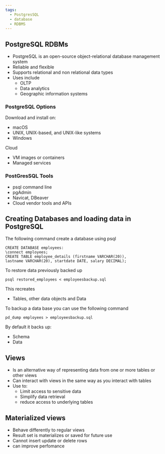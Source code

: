 ```yaml
---
tags:
  - PostgresSQL
  - database
  - RDBMS
---
```

## PostgreSQL RDBMs

- PostgreSQL is an open-source object-relational database management system
- Reliable and flexible
- Supports relational and non relational data types
- Uses include
	- OLTP
	- Data analytics
	- Geographic information systems
### PostgreSQL Options

Download and install on:
- macOS
- UNIX, UNIX-based, and UNIX-like systems 
- Windows

Cloud
- VM images or containers
- Managed services
### PostGresSQL Tools
- psql command line
- pgAdmin
- Navicat, DBeaver
- Cloud vendor tools and APIs
## Creating Databases and loading data in PostgreSQL

The following command create a database using psql

```
CREATE DATABASE employees:
\connect employees;
CREATE TABLE employee_details (firstname VARCHAR(20)),
lastname VARCHAR(20), startdate DATE, salary DECIMAL);
```

To restore data previously backed up

```
psql restored_employees < employeesbackup.sql
```

This recreates
- Tables, other data objects and Data

To backup a data base  you can use the following command

```
pd_dump employees > employeesbackup.sql
```

By default it backs up:
- Schema
- Data
## Views
- Is an alternative way of representing data from one or more tables or other views
- Can interact with views in the same way as you interact with tables
- Use to:
	- Limit access to sensitive data
	- Simplify data retrieval
	- reduce access to underlying tables

## Materialized views
- Behave differently to regular views
- Result set is materializes or saved for future use
- Cannot insert update or delete rows
- can improve perfomance
